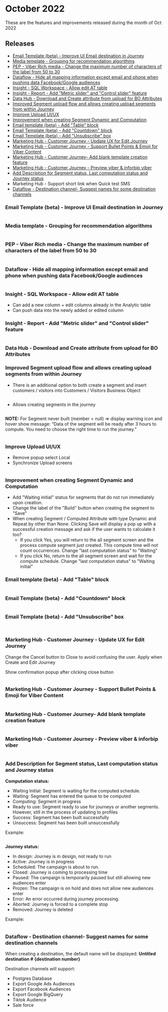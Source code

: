 # October 2022

These are the features and improvements released during the month of Oct 2022

## Releases

* [Email Template (beta) - Improve UI Email destination in Journey](october-2022.md#email-template-beta-improve-ui-email-destination-in-journey)
* [Media template - Grouping for recommendation algorithms](october-2022.md#media-template-grouping-for-recommendation-algorithms)
* [PEP - Viber Rich media -  Change the maximum number of characters of the label from 50 to 30](october-2022.md#pep-viber-rich-media-change-the-maximum-number-of-characters-of-the-label-from-50-to-30)
* [Dataflow - Hide all mapping information except email and phone when pushing data Facebook/Google audiences](october-2022.md#dataflow-hide-all-mapping-information-except-email-and-phone-when-pushing-data-facebook-google-audie)
* [Insight - SQL Workspace - Allow edit AT table](october-2022.md#insight-sqlworkspace-allow-edit-at-table)
* [Insight - Report - Add "Metric slider" and "Control slider" feature](october-2022.md#add-metric-slider-and-control-slider-feature)
* [Data Hub - Download and Create attribute from upload for BO Attributes](october-2022.md#data-hub-download-and-create-attribute-from-upload-for-bo-attributes)
* [Improved Segment upload flow and allows creating upload segments from within Journey](october-2022.md#improved-segment-upload-flow-and-allows-creating-upload-segments-from-within-journey)
* [Improve Upload UI/UX](october-2022.md#improve-upload-ui-ux)
* [Improvement when creating Segment Dynamic and Computation](october-2022.md#improvement-when-creating-segment-dynamic-and-computation)
* [Email template (beta) - Add "Table" block](october-2022.md#email-template-beta-add-table-block)
* [Email Template (beta) - Add "Countdown" block](october-2022.md#email-template-beta-add-countdown-block)
* [Email Template (beta) - Add "Unsubscribe" box](october-2022.md#email-template-beta-add-unsubscribe-box)
* [Marketing Hub - Customer Journey - Update UX for Edit Journey](october-2022.md#marketing-hub-customer-journey-update-ux-for-edit-journey)
* [Marketing Hub - Customer Journey - Support Bullet Points & Emoji for Viber Content](october-2022.md#marketing-hub-customer-journey-support-bullet-points-and-emoji-for-viber-content)
* [Marketing Hub - Customer Journey- Add blank template creation feature](october-2022.md#marketing-hub-customer-journey-add-blank-template)
* [Marketing Hub - Customer Journey - Preview viber & inforbip viber](october-2022.md#marketing-hub-customer-journey-preview-viber-and-inforbip-viber)
* [Add Description for Segment status, Last computation status and Journey status](october-2022.md#add-description-for-segment-status-last-computation-status-and-journey-status)
* Marketing Hub - Support short link when Quick test SMS
* [Dataflow - Destination channel- Suggest names for some destination channels](october-2022.md#dataflow-destination-channel-suggest-names-for-some-destination-channels)

### Email Template (beta) - Improve UI Email destination in Journey

<figure><img src="../../.gitbook/assets/image (642).png" alt=""><figcaption></figcaption></figure>

### Media template - Grouping for recommendation algorithms

<figure><img src="../../.gitbook/assets/image (1746).png" alt=""><figcaption></figcaption></figure>

### PEP - Viber Rich media -  Change the maximum number of characters of the label from 50 to 30

<figure><img src="../../.gitbook/assets/image (680).png" alt=""><figcaption></figcaption></figure>

### Dataflow - Hide all mapping information except email and phone when pushing data Facebook/Google audiences

<figure><img src="../../.gitbook/assets/image (991).png" alt=""><figcaption></figcaption></figure>

### Insight - SQL Workspace - Allow edit AT table

* Can add a new column + edit columns already in the Analytic table
* Can push data into the newly added or edited column

### Insight - Report - Add "Metric slider" and "Control slider" feature

<figure><img src="../../.gitbook/assets/image (2105).png" alt=""><figcaption></figcaption></figure>



### Data Hub - Download and Create attribute from upload for BO Attributes

### Improved Segment upload flow and allows creating upload segments from within Journey

* There is an additional option to both create a segment and insert customers / visitors into Customers / Visitors Business Object

<figure><img src="../../.gitbook/assets/image (2505).png" alt=""><figcaption></figcaption></figure>

* Allows creating segments in the journey

<figure><img src="../../.gitbook/assets/image (1838).png" alt=""><figcaption></figcaption></figure>

**NOTE:** For Segment never built (member = null) => display warning icon and hover show message: “Data of the segment will be ready after 3 hours to compute. You need to choose the right time to run the journey.”

<figure><img src="../../.gitbook/assets/image (2433).png" alt=""><figcaption></figcaption></figure>



### Improve Upload UI/UX

* Remove popup select Local
* Synchronize Upload screens

<figure><img src="../../.gitbook/assets/image (1659).png" alt=""><figcaption></figcaption></figure>

### Improvement when creating Segment Dynamic and Computation

* Add "Waiting initial" status for segments that do not run immediately upon creation.
* Change the label of the "Build" button when creating the segment to "Save"
* When creating Segment / Computed Attribute with type Dynamic and Repeat by other than None. Clicking Save will display a pop up with a successful creation message and ask if the user wants to calculate it too?&#x20;
  * If you click Yes, you will return to the all segment screen and the process compute segment just created. This compute time will not count occurrences. Change "last computation status" to "Waiting"
  * If you click No, return to the all segment screen and wait for the compute schedule. Change "last computation status" to "Waiting initial"

### Email template (beta) - Add "Table" block

<figure><img src="../../.gitbook/assets/image (430).png" alt=""><figcaption></figcaption></figure>

### Email Template (beta) - Add "Countdown" block

<figure><img src="../../.gitbook/assets/image (1308).png" alt=""><figcaption></figcaption></figure>

### Email Template (beta) - Add "Unsubscribe" box

<figure><img src="../../.gitbook/assets/image (2204).png" alt=""><figcaption></figcaption></figure>

<figure><img src="../../.gitbook/assets/image (438).png" alt=""><figcaption></figcaption></figure>

### Marketing Hub - Customer Journey - Update UX for Edit Journey

Change the Cancel button to Close to avoid confusing the user. Apply when Create and Edit Journey

Show confirmation popup after clicking close button

<figure><img src="../../.gitbook/assets/image (2394).png" alt=""><figcaption></figcaption></figure>

### Marketing Hub - Customer Journey - Support Bullet Points & Emoji for Viber Content

<figure><img src="../../.gitbook/assets/image (2314).png" alt=""><figcaption></figcaption></figure>

### Marketing Hub - Customer Journey- Add blank template creation feature

<figure><img src="../../.gitbook/assets/image (2499).png" alt=""><figcaption></figcaption></figure>

### Marketing Hub - Customer Journey - Preview viber & inforbip viber

<figure><img src="../../.gitbook/assets/image (806).png" alt=""><figcaption></figcaption></figure>

### Add Description for Segment status, Last computation status and Journey status

**Computation status:**

* Waiting Initial: Segment is waiting for the computed schedule.
* Waiting: Segment has entered the queue to be computed
* Computing: Segment in progress
* Ready to use: Segment ready to use for journeys or another segments. However, still in the process of updating to profiles
* Success: Segment has been built successfully
* Unsuccess: Segment has been built unsuccessfully

Example:

<figure><img src="../../.gitbook/assets/image (1833).png" alt=""><figcaption></figcaption></figure>

**Journey status:**

* In design: Journey is in design, not ready to run
* Active: Journey is in progress
* Scheduled: The campaign is about to run.
* Closed: Journey is coming to processing time
* Paused: The campaign is temporarily paused but still allowing new audiences enter
* Prozen: The campaign is on hold and does not allow new audiences enter
* Error: An error occurred during journey processing.
* Aborted: Journey is forced to a complete stop
* Removed: Journey is deleted

Example:

<figure><img src="../../.gitbook/assets/image (2098).png" alt=""><figcaption></figcaption></figure>



### Dataflow - Destination channel- Suggest names for some destination channels

When creating a destination, the default name will be displayed: **Untitled destination # {destination number}**

Destination channels will support:&#x20;

* Postgres Database
* Export Google Ads Audiences
* Export Facebook Audiences
* Export Google BigQuery
* Tiktok Audience
* Sale force
